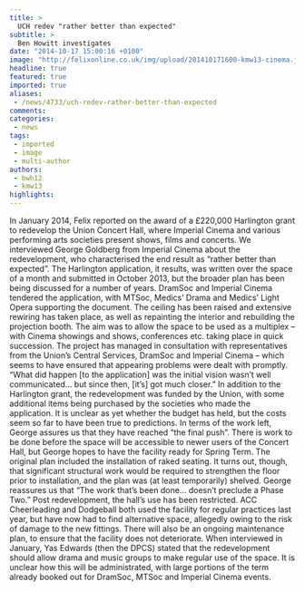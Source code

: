 ```yaml
---
title: >
  UCH redev "rather better than expected"
subtitle: >
  Ben Howitt investigates
date: "2014-10-17 15:00:16 +0100"
image: "http://felixonline.co.uk/img/upload/201410171600-kmw13-cinema.jpg"
headline: true
featured: true
imported: true
aliases:
 - /news/4733/uch-redev-rather-better-than-expected
comments:
categories:
 - news
tags:
 - imported
 - image
 - multi-author
authors:
 - bwh12
 - kmw13
highlights:
---
```


In January 2014, Felix reported on the award of a £220,000 Harlington grant to redevelop the Union Concert Hall, where Imperial Cinema and various performing arts societies present shows, films and concerts. We interviewed George Goldberg from Imperial Cinema about the redevelopment, who characterised the end result as “rather better than expected”. The Harlington application, it results, was written over the space of a month and submitted in October 2013, but the broader plan has been being discussed for a number of years. DramSoc and Imperial Cinema tendered the application, with MTSoc, Medics’ Drama and Medics’ Light Opera supporting the document. The ceiling has been raised and extensive rewiring has taken place, as well as repainting the interior and rebuilding the projection booth. The aim was to allow the space to be used as a multiplex – with Cinema showings and shows, conferences etc. taking place in quick succession. The project has managed in consultation with representatives from the Union’s Central Services, DramSoc and Imperial Cinema – which seems to have ensured that appearing problems were dealt with promptly. “What did happen [to the application] was the initial vision wasn’t well communicated… but since then, [it’s] got much closer.” In addition to the Harlington grant, the redevelopment was funded by the Union, with some additional items being purchased by the societies who made the application. It is unclear as yet whether the budget has held, but the costs seem so far to have been true to predictions. In terms of the work left, George assures us that they have reached “the final push”. There is work to be done before the space will be accessible to newer users of the Concert Hall, but George hopes to have the facility ready for Spring Term. The original plan included the installation of raked seating. It turns out, though, that significant structural work would be required to strengthen the floor prior to installation, and the plan was (at least temporarily) shelved. George reassures us that “The work that’s been done… doesn’t preclude a Phase Two.” Post redevelopment, the hall’s use has been restricted. ACC Cheerleading and Dodgeball both used the facility for regular practices last year, but have now had to find alternative space, allegedly owing to the risk of damage to the new fittings. There will also be an ongoing maintenance plan, to ensure that the facility does not deteriorate. When interviewed in January, Yas Edwards (then the DPCS) stated that the redevelopment should allow drama and music groups to make regular use of the space. It is unclear how this will be administrated, with large portions of the term already booked out for DramSoc, MTSoc and Imperial Cinema events.

